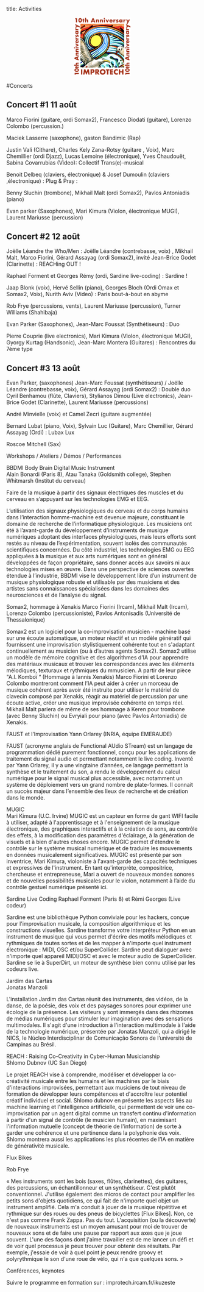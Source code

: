 title: Activities


<p align="center">
  <img src="../images/Logo_improtech_anniv.png" width="150">
</p>

#Concerts

## Concert #1 11 août																						

Marco Fiorini (guitare, ordi Somax2), Francesco Diodati (guitare), Lorenzo Colombo (percussion.)

Maciek Lasserre (saxophone), gaston Bandimic (Rap)

Justin Vali (Cithare), Charles Kely Zana-Rotsy (guitare , Voix), Marc Chemillier (ordi Djazz), Lucas Lemoine (électronique), Yves Chaudouët, Sabina Covarrubias (Video): Collectif Trans(e)-musical
		
Benoit Delbeq (claviers, électronique) &  Josef Dumoulin (claviers ,électronique) : Plug & Pray :

Benny Sluchin (trombone), Mikhail Malt (ordi Somax2), Pavlos Antoniadis (piano)

Evan parker (Saxophones), Mari Kimura (Violon, électronique MUGI), Laurent Mariusse (percussion)											


## Concert #2  12 août

Joëlle Léandre the Who/Men : Joëlle Léandre (contrebasse, voix) , Mikhail Malt, Marco Fiorini, Gérard Assayag (ordi Somax2), invité Jean-Brice Godet (Clarinette) : REACHing OUT !

Raphael Forment et Georges Rémy (ordi, Sardine live-coding) : Sardine !

Jaap Blonk (voix), Hervé Sellin (piano), Georges Bloch (Ordi Omax et Somax2, Voix), Nurith Aviv (Video) : Paris bout-à-bout en abyme 

Rob Frye (percussions, vents), Laurent Mariusse (percussion), Turner Williams (Shahibaja)

Evan Parker (Saxophones), Jean-Marc Foussat (Synthétiseurs) : Duo

Pierre Couprie (live electronics), Mari Kimura (Violon, électronique MUGI), Gyorgy Kurtag (Handsonic), Jean-Marc Montera (Guitares) : Rencontres du 7ème type																				


## Concert #3 13 août

Evan Parker, (saxophones) Jean-Marc Foussat (synthétiseurs) / Joëlle Léandre (contrebasse, voix), Gérard Assayag (ordi Somax2) : Double duo																	
Cyril Benhamou (flûte, Claviers), Stylianos Dimou (Live electronics), Jean-Brice Godet (Clarinette), Laurent Mariusse (percussions)

André Minvielle (voix) et Camel Zecri (guitare augmentée)

Bernard Lubat (piano, Voix), Sylvain Luc (Guitare), Marc Chemillier, Gérard Assayag (Ordi) : Lubax Lux

Roscoe Mitchell (Sax)





Workshops / Ateliers / Démos / Performances

BBDMI Body Brain Digital Music Instrument	
Alain Bonardi (Paris 8), Atau Tanaka (Goldsmith college), Stephen Whitmarsh (Institut du cerveau)

Faire de la musique à partir des signaux électriques des muscles et du cerveau en s’appuyant sur les technologies EMG et EEG.
	
L’utilisation des signaux physiologiques du cerveau et du corps humains dans l’interaction homme-machine est devenue majeure, constituant le domaine de recherche de l’informatique physiologique. Les musiciens ont été à l’avant-garde du développement d’instruments de musique numériques adoptant des interfaces physiologiques, mais leurs efforts sont restés au niveau de l’expérimentation,  souvent isolés des communautés scientifiques concernées.
Du côté industriel, les technologies EMG ou EEG appliquées à la musique et aux arts numériques sont en général développées de façon propriétaire, sans donner accès aux savoirs ni aux technologies mises en œuvre. Dans une perspective de sciences ouvertes étendue à l’industrie, BBDMI vise le développement libre d’un instrument de musique physiologique robuste et utilisable par des musiciens et des artistes sans connaissances spécialisées dans les domaines des neurosciences et de l’analyse du signal.

Somax2, hommage à Xenakis
Marco Fiorini (Ircam), Mikhail Malt (Ircam), Lorenzo Colombo (percussioniste), Pavlos Antonisadis (Université de Thessalonique)

Somax2 est un logiciel  pour la co-improvisation musicien - machine basé sur une écoute automatique, un moteur réactif et un modèle génératif qui fournissent une improvisation stylistiquement cohérente tout en s'adaptant continuellement au musicien (ou à d’autres agents Somax2). Somax2 utilise un modèle de mémoire cognitive et des algorithmes d’IA pour apprendre des matériaux musicaux et trouver les correspondances avec les éléments mélodiques, texturaux et rythmiques du mmusicien.
A partir de leur pièce "A.I. Komboï “ (Hommage à Iannis Xenakis) Marco Fiorini et Lorenzo Colombo montreront comment l’IA peut aider à créer un morceau de musique cohérent après avoir été instruite pour utiliser le matériel de clavecin composé par Xenakis, réagir au matériel de percussion par une écoute active, créer une musique improvisée cohérente en temps réel. Mikhail Malt parlera de même de ses hommage à Keren pour trombone (avec Benny Sluchin) ou Evryiali pour piano (avec Pavlos Antoniadis) de Xenakis.

FAUST et l’Improvisation
Yann Orlarey (INRIA, équipe EMERAUDE)

FAUST (acronyme anglais de Functional AUdio STream) est un langage de programmation dédié purement fonctionnel, conçu pour les applications de traitement du signal audio et permettant notamment le live coding.
Inventé par Yann Orlarey, il y a une vingtaine d’années, ce langage permettant la synthèse et le traitement du son, a rendu le développement du calcul numérique pour le signal musical  plus accessible, avec notamment un système de déploiement vers un grand nombre de plate-formes.
Il connait un succès majeur dans l’ensemble des lieux de recherche et de création dans le monde.

MUGIC	
Mari Kimura (U.C. Irvine)
MUGIC est un capteur en forme de gant WIFI facile à utiliser, adapté à l'apprentissage et à l'enseignement de la musique électronique, des graphiques interactifs et à la création de sons, au contrôle des effets, à la modification des paramètres d'éclairage, à la génération de visuels et à bien d'autres choses encore. MUGIC permet d'étendre le contrôle sur le système musical numérique et de traduire les mouvements en données musicalement significatives.
MUGIC est présenté par son inventrice, Mari Kimura, violoniste à l'avant-garde des capacités techniques et expressives de l'instrument. En tant qu'interprète, compositrice, chercheuse et entrepreneuse, Mari a ouvert de nouveaux mondes sonores et de nouvelles possibilités musicales pour le violon, notamment à l’aide du contrôle gestuel numérique présenté ici.


Sardine Live Coding	
Raphael Forment (Paris 8) et Rémi Georges (Live codeur)

Sardine est une bibliothèque Python conviviale pour les hackers, conçue pour l'improvisation musicale, la composition algorithmique et les constructions visuelles. Sardine transforme votre interpréteur Python en un instrument de musique qui vous permet d'écrire des motifs mélodiques et rythmiques de toutes sortes et de les mapper à n'importe quel instrument électronique : MIDI, OSC et/ou SuperCollider. Sardine peut dialoguer avec n'importe quel appareil MIDI/OSC et avec le moteur audio de SuperCollider. Sardine se lie à SuperDirt, un moteur de synthèse bien connu utilisé par les codeurs live.

Jardim das Cartas	
Jonatas Manzoli

L'installation Jardim das Cartas réunit des instruments, des vidéos, de la danse, de la poésie, des voix et des paysages sonores pour exprimer une écologie de la présence. Les visiteurs y sont immergés dans des rhizomes de médias numériques pour stimuler leur imagination avec des sensations multimodales. Il s'agit d'une introduction à l'interaction multimodale à l'aide de la technologie numérique, présentée par Jonatas Manzoli, qui a dirigé le NICS, le Núcleo Interdisciplinar de Comunicação Sonora de l’université de Campinas au Brésil.

REACH : Raising Co-Creativity in Cyber-Human Musicianship	
Shlomo Dubnov (UC San Diego)

Le projet REACH vise à comprendre, modéliser et développer la co-créativité musicale entre les humains et les machines par le biais d'interactions improvisées, permettant aux musiciens de tout niveau de formation de développer leurs compétences et d'accroître leur potentiel créatif individuel et social. Shlomo dubnov en présente les aspects liés au machine learning et l'intelligence artificielle, qui permettent de voir une co-improvisation par un agent digital comme un transfert continu d'information à partir d'un signal de contrôle (le musicien humain), en maximisant l'information mutuelle  (concept de théorie de l'information) de sorte à garder une cohérence et une pertinence dans la polyphonie des voix. Shlomo montrera aussi les applications les plus récentes de l’IA en matière de générativité musicale.


Flux Bikes

Rob Frye

«  Mes instruments sont les bois (saxes, flûtes, clarinettes), des guitares, des percussions, un échantillonneur et un synthétiseur. C'est plutôt conventionnel. J'utilise également des micros de contact pour amplifier les petits sons d'objets quotidiens, ce qui fait de n'importe quel objet un instrument amplifié. Cela m'a conduit à jouer de la musique répétitive et rythmique sur des roues ou des pneus de bicyclettes [Flux Bikes]. Non, ce n'est pas comme Frank Zappa. Pas du tout. L'acquisition (ou la découverte) de nouveaux instruments est un moyen amusant pour moi de trouver de nouveaux sons et de faire une pause par rapport aux axes que je joue souvent. L'une des façons dont j'aime travailler est de me lancer un défi et de voir quel processus je peux trouver pour obtenir des résultats. Par exemple, j'essaie de voir à quel point je peux rendre groovy et polyrythmique le son d'une roue de vélo, qui n'a que quelques sons. » 

Conférences, keynotes

Suivre le programme en formation sur : improtech.ircam.fr/ikuzeste
